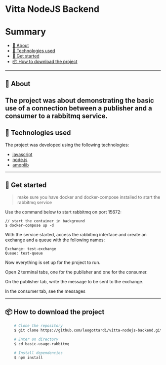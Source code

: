 # Vitta NodeJS Backend

# Summary

- [📑 About](#-about)
- [🚀 Technologies used](#-technologies-used)
- [📓 Get started](#-get-started)
- [📦 How to download the project ](#-how-to-download-the-project)

---

## 📑 About

## The project was about demonstrating the basic use of a connection between a publisher and a consumer to a rabbitmq service.

## 🚀 Technologies used

The project was developed using the following technologies:

- [javascript](https://developer.mozilla.org/pt-BR/docs/Web/JavaScript)
- [node.js](https://nodejs.dev/)
- [amqplib](https://www.npmjs.com/package/amqplib)

---

## 📓 Get started

> make sure you have docker and docker-compose installed to start the rabbitmq service

Use the command below to start rabbitmq on port 15672:

```
// start the container in background
$ docker-compose up -d
```

With the service started, access the rabbitmq interface and create an exchange and a queue with the following names:

```
Exchange: test-exchange
Queue: test-queue
```

Now everything is set up for the project to run.

Open 2 terminal tabs, one for the publisher and one for the consumer.

On the publisher tab, write the message to be sent to the exchange.

In the consumer tab, see the messages

---

## 📦 How to download the project

```bash
    # Clone the repository
    $ git clone https://github.com/leogottardi/vitta-nodejs-backend.git

    # Enter on directory
    $ cd basic-usage-rabbitmq

    # Install dependencies
    $ npm install
```
